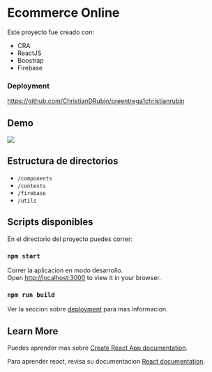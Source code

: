 # Ecommerce Online

Este proyecto fue creado con:

 - CRA
 - ReactJS
 - Boostrap
 - Firebase

### Deployment

https://github.com/ChristianDRubin/preentrega1christianrubin


## Demo

![](https://firebasestorage.googleapis.com/v0/b/coderhouse-ecommerce-4f34a.appspot.com/o/navegacion.gif?alt=media&token=cb5b29f8-edf1-4c3a-b552-63edd73680b9)

## Estructura de directorios

 - `/components`
 - `/contexts`
 - `/firebase`
 - `/utils`

## Scripts disponibles

En el directorio del proyecto puedes correr:

### `npm start`

Correr la aplicacion en modo desarrollo.\
Open [http://localhost:3000](http://localhost:3000) to view it in your browser.

### `npm run build`


Ver la seccion sobre [deployment](https://facebook.github.io/create-react-app/docs/deployment) para mas informacion.


## Learn More

Puedes aprender mas sobre [Create React App documentation](https://facebook.github.io/create-react-app/docs/getting-started).

Para aprender react, revisa su documentacion [React documentation](https://reactjs.org/).
